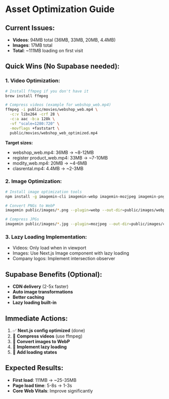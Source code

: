 # Asset Optimization Guide

## Current Issues:
- **Videos**: 94MB total (36MB, 33MB, 20MB, 4.4MB)
- **Images**: 17MB total
- **Total**: ~111MB loading on first visit

## Quick Wins (No Supabase needed):

### 1. Video Optimization:
```bash
# Install ffmpeg if you don't have it
brew install ffmpeg

# Compress videos (example for webshop_web.mp4)
ffmpeg -i public/movies/webshop_web.mp4 \
  -c:v libx264 -crf 28 \
  -c:a aac -b:a 128k \
  -vf "scale=1280:720" \
  -movflags +faststart \
  public/movies/webshop_web_optimized.mp4
```

**Target sizes:**
- webshop_web.mp4: 36MB → ~8-12MB
- register product_web.mp4: 33MB → ~7-10MB
- modity_web.mp4: 20MB → ~4-6MB
- clasrental.mp4: 4.4MB → ~2-3MB

### 2. Image Optimization:
```bash
# Install image optimization tools
npm install -g imagemin-cli imagemin-webp imagemin-mozjpeg imagemin-pngquant

# Convert PNGs to WebP
imagemin public/images/*.png --plugin=webp --out-dir=public/images/webp

# Compress JPGs
imagemin public/images/*.jpg --plugin=mozjpeg --out-dir=public/images/compressed
```

### 3. Lazy Loading Implementation:
- Videos: Only load when in viewport
- Images: Use Next.js Image component with lazy loading
- Company logos: Implement intersection observer

## Supabase Benefits (Optional):
- **CDN delivery** (2-5x faster)
- **Auto image transformations**
- **Better caching**
- **Lazy loading built-in**

## Immediate Actions:
1. ✅ **Next.js config optimized** (done)
2. 🔄 **Compress videos** (use ffmpeg)
3. 🔄 **Convert images to WebP**
4. 🔄 **Implement lazy loading**
5. 🔄 **Add loading states**

## Expected Results:
- **First load**: 111MB → ~25-35MB
- **Page load time**: 5-8s → 1-3s
- **Core Web Vitals**: Improve significantly
